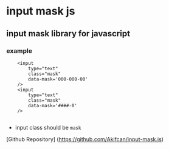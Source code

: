 # input mask js
## input mask library for javascript

### example

```
	<input 
		type="text" 
		class="mask"
		data-mask='000-000-00'
	/>
	<input 
		type="text" 
		class="mask"
		data-mask='####-0'
	/>


```

* input class should be `mask`

[Github Repository]  (https://github.com/Akifcan/input-mask.js)